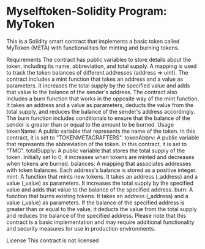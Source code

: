 # Myselftoken-Solidity Program: MyToken
This is a Solidity smart contract that implements a basic token called MyToken (META) with functionalities for minting and burning tokens.

Requirements
The contract has public variables to store details about the token, including its name, abbreviation, and total supply.
A mapping is used to track the token balances of different addresses (address => uint).
The contract includes a mint function that takes an address and a value as parameters. It increases the total supply by the specified value and adds that value to the balance of the sender's address.
The contract also includes a burn function that works in the opposite way of the mint function. It takes an address and a value as parameters, deducts the value from the total supply, and reduces the balance of the sender's address accordingly.
The burn function includes conditionals to ensure that the balance of the sender is greater than or equal to the amount to be burned.
Usage
tokenName: A public variable that represents the name of the token. In this contract, it is set to "TOKENMETACRAFTERS".
tokenAbbrv: A public variable that represents the abbreviation of the token. In this contract, it is set to "TMC".
totalSupply: A public variable that stores the total supply of the token. Initially set to 0, it increases when tokens are minted and decreases when tokens are burned.
balances: A mapping that associates addresses with token balances. Each address's balance is stored as a positive integer.
mint: A function that mints new tokens. It takes an address (_address) and a value (_value) as parameters. It increases the total supply by the specified value and adds that value to the balance of the specified address.
burn: A function that burns existing tokens. It takes an address (_address) and a value (_value) as parameters. If the balance of the specified address is greater than or equal to the value, it deducts the value from the total supply and reduces the balance of the specified address.
Please note that this contract is a basic implementation and may require additional functionality and security measures for use in production environments.

License
This contract is not licensed
